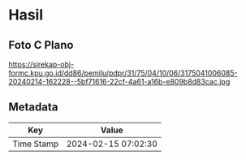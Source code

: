 # Hasil

## Foto C Plano

https://sirekap-obj-formc.kpu.go.id/dd86/pemilu/pdpr/31/75/04/10/06/3175041006085-20240214-162228--5bf71616-22cf-4a61-a16b-e809b8d83cac.jpg


## Metadata

| Key        | Value               |
| ---------- | ------------------- |
| Time Stamp | 2024-02-15 07:02:30 |




